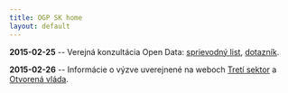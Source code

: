 ```yaml
---
title: OGP SK home
layout: default
---
```


**2015-02-25** -- Verejná konzultácia Open Data: [sprievodný list](/temp/2015/opendata-konzultacia.html), [dotazník](http://bit.ly/konzultacia2015).

**2015-02-26** -- Informácie o výzve uverejnené na weboch [Tretí sektor](http://www.tretisektor.gov.sk/vyzva-verejna-konzultacia-datasety-verejnej-spravy/) a [Otvorená vláda](http://www.otvorenavlada.gov.sk/vyzva-verejna-konzultacia-datasety-verejnej-spravy/).

